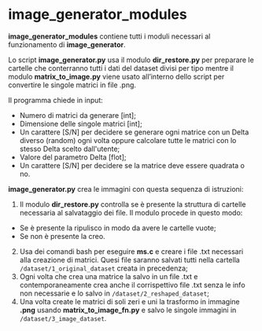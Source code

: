 # image_generator_modules

**image_generator_modules** contiene tutti i moduli necessari al funzionamento di **image_generator**.

Lo script **image_generator.py** usa il modulo **dir_restore.py** per preparare le cartelle che conterranno tutti i dati del dataset divisi per tipo mentre il modulo **matrix_to_image.py** viene usato all’interno dello script per convertire le singole matrici in file .png.

Il programma chiede in input:
* Numero di matrici da generare [int];
* Dimensione delle singole matrici [int];
* Un carattere [S/N] per decidere se generare ogni matrice con un Delta diverso (random) ogni volta oppure calcolare tutte le matrici con lo stesso Delta scelto dall'utente;
* Valore del parametro Delta [flot];
* Un carattere [S/N] per decidere se la matrice deve essere quadrata o no.

**image_generator.py** crea le immagini con questa sequenza di istruzioni:
1. Il modulo **dir_restore.py** controlla se è presente la struttura di cartelle necessaria al salvataggio dei file. Il modulo procede in questo modo:
* Se è presente la ripulisco in modo da avere le cartelle vuote;
* Se non è presente la creo.
2. Usa dei comandi bash per eseguire **ms.c** e creare i file .txt necessari alla creazione di matrici. Quesi file saranno salvati tutti nella cartella `/dataset/1_original_dataset` creata in precedenza;
3. Ogni volta che crea una matrice la salvo in un file .txt e contemporaneamente crea anche il corrispettivo file .txt senza le info non necessarie e lo salvo in `/dataset/2_reshaped_dataset`;
4. Una volta create le matrici di soli zeri e uni la trasformo in immagine **.png** usando **matrix_to_image_fn.py** e salvo le singole immagini in `/dataset/3_image_dataset`.